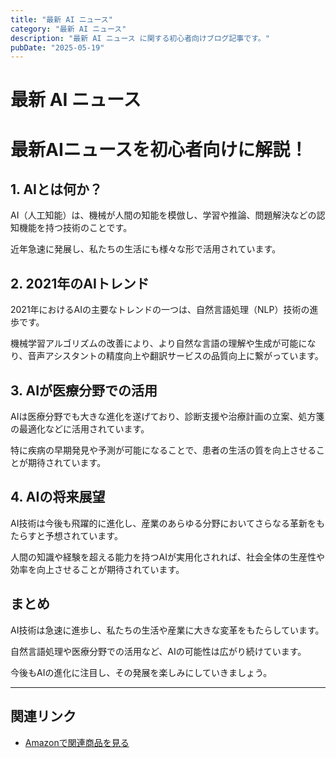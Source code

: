 ```yaml
---
title: "最新 AI ニュース"
category: "最新 AI ニュース"
description: "最新 AI ニュース に関する初心者向けブログ記事です。"
pubDate: "2025-05-19"
---
```


# 最新 AI ニュース

<h1>最新AIニュースを初心者向けに解説！</h1>

<h2>1. AIとは何か？</h2>
<p>AI（人工知能）は、機械が人間の知能を模倣し、学習や推論、問題解決などの認知機能を持つ技術のことです。

近年急速に発展し、私たちの生活にも様々な形で活用されています。

</p>

<h2>2. 2021年のAIトレンド</h2>
<p>2021年におけるAIの主要なトレンドの一つは、自然言語処理（NLP）技術の進歩です。

機械学習アルゴリズムの改善により、より自然な言語の理解や生成が可能になり、音声アシスタントの精度向上や翻訳サービスの品質向上に繋がっています。

</p>

<h2>3. AIが医療分野での活用</h2>
<p>AIは医療分野でも大きな進化を遂げており、診断支援や治療計画の立案、処方箋の最適化などに活用されています。

特に疾病の早期発見や予測が可能になることで、患者の生活の質を向上させることが期待されています。

</p>

<h2>4. AIの将来展望</h2>
<p>AI技術は今後も飛躍的に進化し、産業のあらゆる分野においてさらなる革新をもたらすと予想されています。

人間の知識や経験を超える能力を持つAIが実用化されれば、社会全体の生産性や効率を向上させることが期待されています。

</p>

<h2>まとめ</h2>
<p>AI技術は急速に進歩し、私たちの生活や産業に大きな変革をもたらしています。

自然言語処理や医療分野での活用など、AIの可能性は広がり続けています。

今後もAIの進化に注目し、その発展を楽しみにしていきましょう。

</p>

---

## 関連リンク

- [Amazonで関連商品を見る](https://www.amazon.co.jp/s?k=%E6%9C%80%E6%96%B0+AI+%E3%83%8B%E3%83%A5%E3%83%BC%E3%82%B9&tag=autowritehubai-22)

